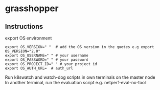 # grasshopper
## Instructions
export OS environment
```
export OS_VERSION=" "  # add the OS version in the quotes e.g export OS_VERSION="2.0"
export OS_USERNAME=" " # your username 
export OS_PASSWORD=" " # your password 
export OS_PROJECT_ID=" " # your project id 
export OS_AUTH_URL=  # auth_url 
```
Run k8swatch and watch-dog scripts in own terminals on the master node\
In another terminal, run the evaluation script e.g. netperf-eval-no-tool
